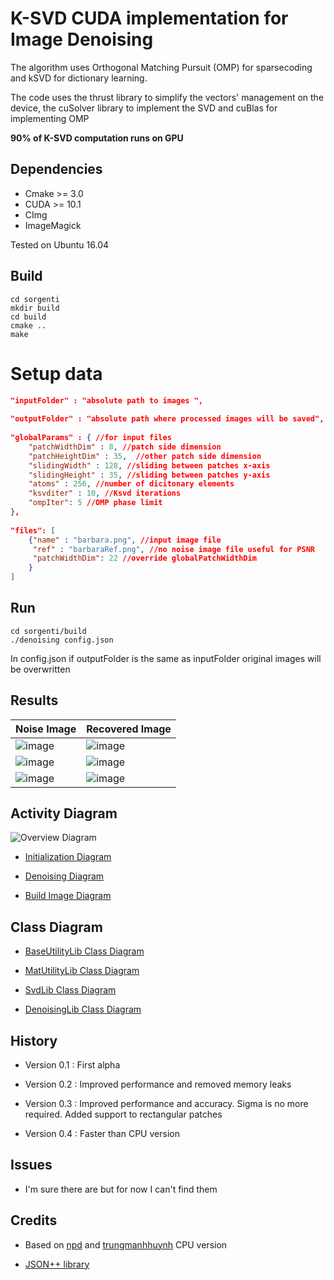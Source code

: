 # K-SVD CUDA implementation for Image Denoising 

The algorithm uses Orthogonal Matching Pursuit (OMP) for sparsecoding and kSVD for dictionary learning.

The code uses the thrust library to simplify the vectors' management on the device, the cuSolver library to implement the SVD and cuBlas for implementing OMP 

__90% of K-SVD computation runs on GPU__ 

## Dependencies
 
 - Cmake >= 3.0
 - CUDA >= 10.1
 - CImg
 - ImageMagick
 
 Tested on Ubuntu 16.04

## Build
```Shell
cd sorgenti  
mkdir build
cd build   
cmake ..    
make     
```

# Setup data
```Json
"inputFolder" : "absolute path to images ",
    
"outputFolder" : "absolute path where processed images will be saved",
    
"globalParams" : { //for input files
    "patchWidthDim" : 8, //patch side dimension
    "patchHeightDim" : 35,  //other patch side dimension
    "slidingWidth" : 128, //sliding between patches x-axis
    "slidingHeight" : 35, //sliding between patches y-axis
    "atoms" : 256, //number of dicitonary elements 
    "ksvditer" : 10, //Ksvd iterations
    "ompIter": 5 //OMP phase limit
},
    
"files": [
    {"name" : "barbara.png", //input image file 
     "ref" : "barbaraRef.png", //no noise image file useful for PSNR
     "patchWidthDim": 22 //override globalPatchWidthDim
    }
]
```

## Run
```Shell
cd sorgenti/build
./denoising config.json
```
<aside class="warning">
In config.json if outputFolder is the same as inputFolder original images will be overwritten
</aside>

## Results
| Noise Image | Recovered Image |
| ------------- | ------------- |
| ![image](https://github.com/newfla/Denosing-SVD/blob/master/img/input/barbara.png) | ![image](https://github.com/newfla/Denosing-SVD/blob/master/img/output/barabara.png) |
| ![image](https://github.com/newfla/Denosing-SVD/blob/master/img/input/istanbul2048.jpg) | ![image](https://github.com/newfla/Denosing-SVD/blob/master/img/output/istanbul2048.jpg) |
| ![image](https://github.com/newfla/Denosing-SVD/blob/master/img/input/istanbul.jpg) | ![image](https://github.com/newfla/Denosing-SVD/blob/master/img/output/istanbul.jpg) |

## Activity Diagram

![Overview Diagram](https://github.com/newfla/Denosing-SVD/raw/master/uml/out/uml/src/OverviewDiagram.png)

- [Initialization Diagram](https://github.com/newfla/Denosing-SVD/raw/master/uml/out/uml/src/InitializationDiagram.png)

- [Denoising Diagram](https://github.com/newfla/Denosing-SVD/raw/master/uml/out/uml/src/DenoiseDiagram.png)

- [Build Image Diagram](https://github.com/newfla/Denosing-SVD/raw/master/uml/out/uml/src/BuildImageDenoisedDiagram.png)

## Class Diagram

- [BaseUtilityLib Class Diagram](https://github.com/newfla/Denosing-SVD/raw/master/uml/out/uml/src/BaseUtilityDiagram.png)

- [MatUtilityLib Class Diagram](https://github.com/newfla/Denosing-SVD/raw/master/uml/out/uml/src/MatUtilityDiagram.png)

- [SvdLib Class Diagram](https://github.com/newfla/Denosing-SVD/raw/master/uml/out/uml/src/SvdDiagram.png)

- [DenoisingLib Class Diagram](https://github.com/newfla/Denosing-SVD/raw/master/uml/out/uml/src/DenoisingDiagram.png)

## History
 - Version 0.1 : First alpha

 - Version 0.2 : Improved performance and removed memory leaks

 - Version 0.3 : Improved performance and accuracy. Sigma is no more 
 required. Added support to rectangular patches

 - Version 0.4 : Faster than CPU version

## Issues
 - I'm sure there are but for now I can't find them



## Credits 
- Based on [npd](https://github.com/npd/ksvd) and [trungmanhhuynh](https://github.com/trungmanhhuynh/kSVD-Image-Denoising) CPU version

- [JSON++ library](https://github.com/hjiang/jsonxx)
